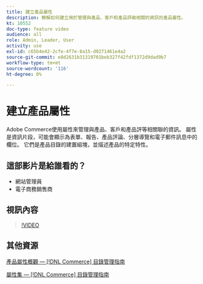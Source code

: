 ```yaml
---
title: 建立產品屬性
description: 瞭解如何建立用於管理與產品、客戶和產品評級相關的資訊的產品屬性。
kt: 10552
doc-type: feature video
audience: all
role: Admin, Leader, User
activity: use
exl-id: c65b4e42-2cfe-4f7e-8a15-d0271461e4a2
source-git-commit: e8d2631b31319701beb327f42fdf1372d9dad9b7
workflow-type: tm+mt
source-wordcount: '116'
ht-degree: 0%

---
```


# 建立產品屬性

Adobe Commerce使用屬性來管理與產品、客戶和產品評等相關聯的資訊。 屬性是資訊片段，可能會顯示為表單、報告、產品評論、分層導覽和電子郵件訊息中的欄位。 它們是產品目錄的建置組塊，並描述產品的特定特性。

## 這部影片是給誰看的？

- 網站管理員
- 電子商務銷售商

## 視訊內容

>[!VIDEO](https://video.tv.adobe.com/v/343749?quality=12&learn=on)

## 其他資源

[產品屬性概觀 —  [!DNL Commerce] 目錄管理指南](https://experienceleague.adobe.com/docs/commerce-admin/catalog/product-attributes/product-attributes.html)

[屬性集 —  [!DNL Commerce] 目錄管理指南](https://experienceleague.adobe.com/docs/commerce-admin/catalog/product-attributes/create/attribute-sets.html)
